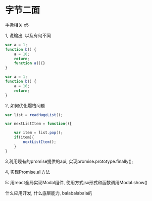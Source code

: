 # 字节二面

手撕相关 x5

1,
说输出, 以及有何不同

```js
var a = 1;
function b() {
    a = 10;
    return;
    function a(){}
}
```

```js
var a = 1;
function b() {
    a = 10;
    return;
}
```

2, 如何优化爆栈问题

```js
var list = readHugeList();

var nextListItem = function(){

    var item = list.pop();
    if(item){
        nextListItem();
    }
}

```

3,利用现有的promise提供的api, 实现promise.prototype.finally();

4, 实现Promise.all方法

5: 用react全局实现Modal组件, 使用方式jsx形式和函数调用Modal.show()

什么应用开发, 什么底层能力, balabalabala的
